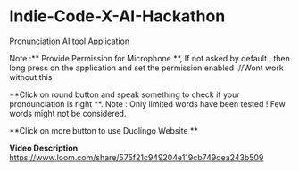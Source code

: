 # Indie-Code-X-AI-Hackathon
Pronunciation AI tool Application 

Note :** Provide Permission for Microphone **, If not asked by default , then long press on the application and set the permission enabled .//Wont work without this

**Click on round button and speak something to check if your pronounciation is right **. 
Note : Only limited words have been tested ! Few words might not be considered.

**Click on more button to use Duolingo Website **

**Video Description**
https://www.loom.com/share/575f21c949204e119cb749dea243b509
